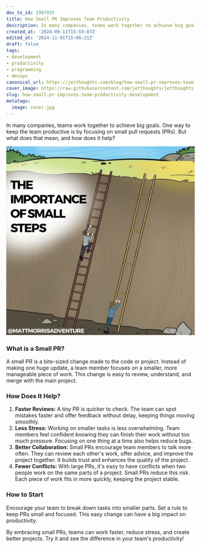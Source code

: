 ```yaml
---
dev_to_id: 1997035
title: How Small PR Improves Team Productivity
description: In many companies, teams work together to achieve big goals. One way to keep the team productive is...
created_at: '2024-09-11T15:59:07Z'
edited_at: '2024-11-01T15:06:21Z'
draft: false
tags:
- development
- productivity
- programming
- devops
canonical_url: https://jetthoughts.com/blog/how-small-pr-improves-team-productivity-development/
cover_image: https://raw.githubusercontent.com/jetthoughts/jetthoughts.github.io/master/content/blog/how-small-pr-improves-team-productivity-development/cover.jpg
slug: how-small-pr-improves-team-productivity-development
metatags:
  image: cover.jpg
---
```

In many companies, teams work together to achieve big goals. One way to keep the team productive is by focusing on small pull requests (PRs). But what does that mean, and how does it help?

![Image description](file_0.jpg)

### What is a Small PR?

A small PR is a bite-sized change made to the code or project. Instead of making one huge update, a team member focuses on a smaller, more manageable piece of work. This change is easy to review, understand, and merge with the main project.

### How Does It Help?

1.  **Faster Reviews:** A tiny PR is quicker to check. The team can spot mistakes faster and offer feedback without delay, keeping things moving smoothly.
2.  **Less Stress:** Working on smaller tasks is less overwhelming. Team members feel confident knowing they can finish their work without too much pressure. Focusing on one thing at a time also helps reduce bugs.
3.  **Better Collaboration:** Small PRs encourage team members to talk more often. They can review each other's work, offer advice, and improve the project together. It builds trust and enhances the quality of the project.
4.  **Fewer Conflicts:** With large PRs, it's easy to have conflicts when two people work on the same parts of a project. Small PRs reduce this risk. Each piece of work fits in more quickly, keeping the project stable.

### How to Start

Encourage your team to break down tasks into smaller parts. Set a rule to keep PRs small and focused. This easy change can have a big impact on productivity.

By embracing small PRs, teams can work faster, reduce stress, and create better projects. Try it and see the difference in your team's productivity!